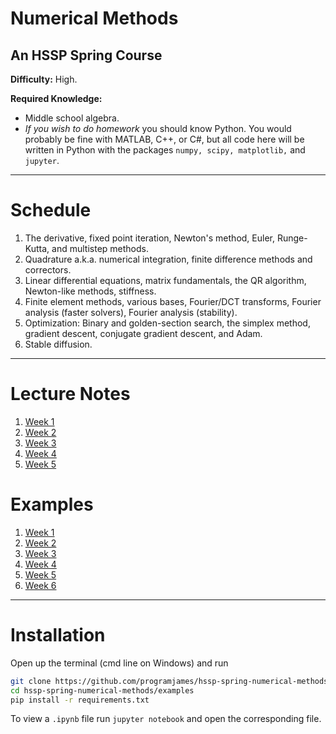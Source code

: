 # Numerical Methods
## An HSSP Spring Course

**Difficulty:** High.

**Required Knowledge:**
- Middle school algebra.
- *If you wish to do homework* you should know Python. You would probably be fine with MATLAB, C++, or C#, but all code here will be written in Python with the packages `numpy, scipy, matplotlib,` and `jupyter`.

-----

# Schedule

1. The derivative, fixed point iteration, Newton's method, Euler, Runge-Kutta, and multistep methods.
2. Quadrature a.k.a. numerical integration, finite difference methods and correctors.
3.  Linear differential equations, matrix fundamentals, the QR algorithm, Newton-like methods, stiffness.
4. Finite element methods, various bases, Fourier/DCT transforms, Fourier analysis (faster solvers), Fourier analysis (stability).
5. Optimization: Binary and golden-section search, the simplex method, gradient descent, conjugate gradient descent, and Adam.
6. Stable diffusion.

-----

# Lecture Notes

1. [Week 1](notes/lecture1.pdf)
2. [Week 2](notes/lecture2.pdf)
3. [Week 3](notes/lecture3.pdf)
4. [Week 4](notes/lecture4.pdf)
5. [Week 5](notes/lecture5.pdf)

# Examples

1. [Week 1](examples/lecture1.html)
2. [Week 2](examples/lecture2.html)
3. [Week 3](examples/lecture3.html)
4. [Week 4](examples/lecture4.html)
5. [Week 5](examples/lecture5.html)
6. [Week 6](examples/Stable_Diffusion_MNIST.html)

-----

# Installation
Open up the terminal (cmd line on Windows) and run
```bash
git clone https://github.com/programjames/hssp-spring-numerical-methods
cd hssp-spring-numerical-methods/examples
pip install -r requirements.txt
```

To view a `.ipynb` file run `jupyter notebook` and open the corresponding file.
